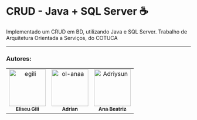 <h1> CRUD - Java + SQL Server ☕ </h1>

Implementado um CRUD em BD, utilizando Java e SQL Server. Trabalho de Arquitetura Orientada a Serviços, do COTUCA

<hr/>
<h3>Autores:</h3>

<table>
  <tr>
    <td align="center">
      <a href="https://github.com/egili">
        <img src="https://avatars.githubusercontent.com/u/79612701?v=4" width="100px;" alt="egili"/><br>
        <sub>
          <b>Eliseu Gili</b>
        </sub>
      </a>
    </td>
    <td align="center">
      <a href="https://github.com/ol-anaa">
        <img src="https://avatars.githubusercontent.com/u/105469302?v=4" width="100px;" alt="ol-anaa"/><br>
        <sub>
          <b>Adrian</b>
        </sub>
      </a><br>
    </td>
    <td align="center">
      <a href="https://github.com/Adriysun">
        <img src="https://avatars.githubusercontent.com/u/105469229?v=4" width="100px;" alt="Adriysun"/><br>
        <sub>
          <b>Ana Beatriz</b>
        </sub>
      </a><br>
    </td>
   </table>
